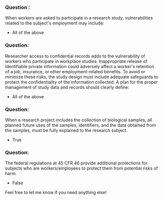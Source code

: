 ### Question :
 
When workers are asked to participate in a research study, vulnerabilities related to the subject's employment may include:

- All of the above

### Question:  
Researcher access to confidential records adds to the vulnerability of workers who participate in workplace studies. Inappropriate release of identifiable private information could adversely affect a worker's retention of a job, insurance, or other employment-related benefits. To avoid or minimize these risks, the study design must include adequate safeguards to protect the confidentiality of the information collected. A plan for the proper management of study data and records should clearly define:

- All of the above

### Question:  
When a research project includes the collection of biological samples, all planned future uses of the samples, identifiers, and the data obtained from the samples, must be fully explained to the research subject.

- True

### Question:  
The federal regulations at 45 CFR 46 provide additional protections for subjects who are workers/employees to protect them from potential risks of harm.

- False

Feel free to let me know if you need anything else!
